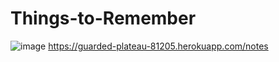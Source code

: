 # Things-to-Remember
![image](https://user-images.githubusercontent.com/97860472/164060184-8882befb-4868-4e92-8b46-ec42187e6aaf.png)
https://guarded-plateau-81205.herokuapp.com/notes
